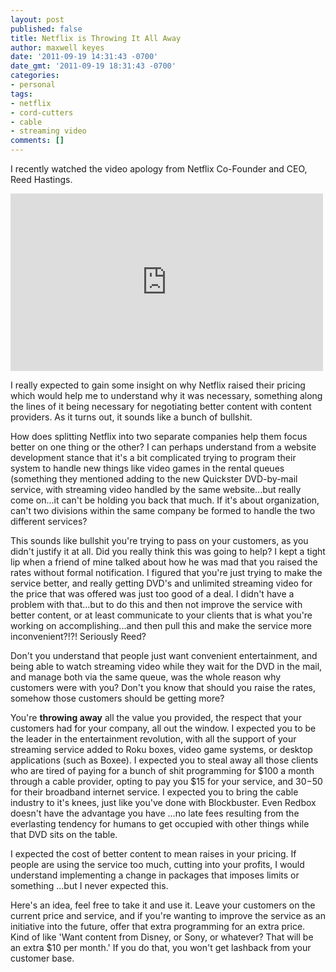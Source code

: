 ```yaml
---
layout: post
published: false
title: Netflix is Throwing It All Away
author: maxwell keyes
date: '2011-09-19 14:31:43 -0700'
date_gmt: '2011-09-19 18:31:43 -0700'
categories:
- personal
tags:
- netflix
- cord-cutters
- cable
- streaming video
comments: []
---
```


I recently watched the video apology from Netflix Co-Founder and CEO, Reed Hastings.

<iframe width="500" height="284" src="http://www.youtube.com/embed/c8Tn8n5CIPk" frameborder="0" allowfullscreen></iframe>

I really expected to gain some insight on why Netflix raised their pricing which
would help me to understand why it was necessary, something along the lines of
it being necessary for negotiating better content with content providers. As it
turns out, it sounds like a bunch of bullshit.

How does splitting Netflix into two separate companies help them focus better on
one thing or the other? I can perhaps understand from a website development
stance that it's a bit complicated trying to program their system to handle new
things like video games in the rental queues (something they mentioned adding to
the new Quickster DVD-by-mail service, with streaming video handled by the same
website...but really come on...it can't be holding you back that much. If it's
about organization, can't two divisions within the same company be formed to
handle the two different services?

This sounds like bullshit you're trying to pass on your customers, as you didn't
justify it at all. Did you really think this was going to help? I kept a tight
lip when a friend of mine talked about how he was mad that you raised the rates
without formal notification. I figured that you're just trying to make the
service better, and really getting DVD's and unlimited streaming video for the
price that was offered was just too good of a deal. I didn't have a problem with
that...but to do this and then not improve the service with better content, or
at least communicate to your clients that is what you're working on
accomplishing...and then pull this and make the service more inconvenient?!?!
Seriously Reed?

Don't you understand that people just want convenient entertainment, and being
able to watch streaming video while they wait for the DVD in the mail, and
manage both via the same queue, was the whole reason why customers were with
you? Don't you know that should you raise the rates, somehow those customers
should be getting more?

You're __throwing away__ all the value you provided, the respect that your
customers had for your company, all out the window. I expected you to be the
leader in the entertainment revolution, with all the support of your streaming
service added to Roku boxes, video game systems, or desktop applications (such
as Boxee). I expected you to steal away all those clients who are tired of
paying for a bunch of shit programming for $100 a month through a cable
provider, opting to pay you $15 for your service, and $30-$50 for their
broadband internet service. I expected you to bring the cable industry to it's
knees, just like you've done with Blockbuster. Even Redbox doesn't have the
advantage you have ...no late fees resulting from the everlasting tendency for
humans to get occupied with other things while that DVD sits on the table.

I expected the cost of better content to mean raises in your pricing. If people
are using the service too much, cutting into your profits, I would understand
implementing a change in packages that imposes limits or something ...but I
never expected this.

Here's an idea, feel free to take it and use it. Leave your customers on the
current price and service, and if you're wanting to improve the service as an
initiative into the future, offer that extra programming for an extra price.
Kind of like 'Want content from Disney, or Sony, or whatever? That will be an
extra $10 per month.' If you do that, you won't get lashback from your customer
base.

